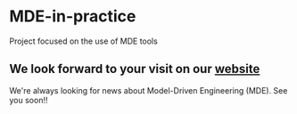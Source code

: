 # MDE-in-practice
Project focused on the use of MDE tools

## We look forward to your visit on our [website](https://mdeuececommunity.000webhostapp.com/)

We're always looking for news about Model-Driven Engineering (MDE). 
See you soon!!
